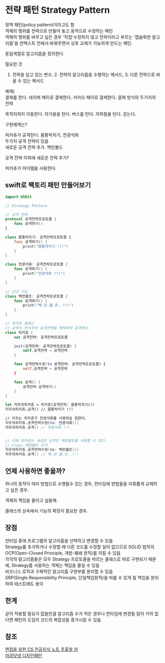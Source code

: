 # 전략 패턴 Strategy Pattern
정책 패턴(policy pattern)이라고도 함  
객체의 행위를 전략으로 만들어 놓고 동적으로 수정하는 패턴  
객체의 행위를 바꾸고 싶은 경우 '직접'수정하지 않고 전략이라고 부르는 '캡슐화한 알고리즘'을 컨텍스트 안에서 바꿔주면서 상호 교체가 가능하게 만드는 패턴.  

동일계열로 알고리즘을 정의한다.  

필요한 것  
1. 전략을 담고 있는 변수, 2. 전략의 알고리즘을 수행하는 메서드, 3. 다른 전략으로 바꿀 수 있는 메서드 




예제)  
결제를 한다. 네이버 페이로 결제한다. 카카오 페이로 결제한다. 
결제 방식의 두가지의 전략

목적지까지 이동한다. 자가용을 탄다. 버스를 탄다. 지하철을 탄다. 걷는다.

구현예제는?  

피카츄가 공격한다. 몸통박치기, 전광석화   
두가지 공격 전략이 있음  
새로운 공격 전략 추가. 백만볼드  

공격 전략 이외에 새로운 전략 추가?

피카츄가 아이템을 사용한다. 


## swift로 팩토리 패턴 만들어보기

```swift
import UIKit

// Strategy Pattern

// 공격 전략
protocol 공격전략프로토콜 {
    func 공격하기()
}

class 몸통박치기: 공격전략프로토콜 {
    func 공격하기() {
        print("몸통박치기 !!!")
    }
}

class 전광석화: 공격전략프로토콜 {
    func 공격하기() {
        print("전광석화 !!!")
    }
}

// 신규 기능
class 백만볼트: 공격전략프로토콜 {
    func 공격하기() {
        print("백.만.볼.트. !!!")
    }
}

// 피카츄 클래스
// 공격시 한가지의 공격전략을 채택하여 공격한다.
class 피카츄 {
    var 공격전략: 공격전략프로토콜

    init(공격전략: 공격전략프로토콜) {
        self.공격전략 = 공격전략
    }

    func 공격전략수정(to 공격전략: 공격전략프로토콜) {
        self.공격전략 = 공격전략
    }

    func 공격() {
        공격전략.공격하기()
    }
}

let 지우의피카츄 = 피카츄(공격전략: 몸통박치기())
지우의피카츄.공격() // 몸통박치기 !!!

// 지우는 피카츄가 전광석화를 사용하길 원한다.
지우의피카츄.공격전략수정(to: 전광석화())
지우의피카츄.공격() // 전광석화 !!!


// 이제 피카츄는 새로운 공격인 백만볼트를 사용할 수 있다.
// class 백만볼트 추가
지우의피카츄.공격전략수정(to: 백만볼트())
지우의피카츄.공격() // 백.만.볼.트. !!!


```


## 언제 사용하면 좋을까?
하나의 동작이 여러 방법으로 수행될수 있는 경우, 런타임에 방법들을 자류롭게 교체하고 싶은 경우.  

객체의 책임을 줄이고 싶을때.  

클래스의 상속에서 기능의 확장이 필요한 경우.  

## 장점
런타임 중에 프로그램의 알고리즘을 선택하고 변경할 수 있음  
Strategy를 추가하거나 수정할 때 다른 코드를 수정할 일이 없으므로 SOLID 법칙의 OCP(Open-Closed Principle, 개방-폐쇄 원칙)를 지킬 수 있음  
각각의 알고리즘들은 모두 Strategy 프로토콜을 따르는 클래스로 따로 구현되기 때문에, Strategy를 사용하는 객체는 책임을 줄일 수 있음  
비즈니스 로직과 구체적인 알고리즘 구현부를 분리할 수 있음  
SRP(Single Responsibility Principle, 단일책임원칙)을 따를 수 있게 됨
책임을 분리하여 테스트에도 용이



## 한계  
굳이 적용할 필요가 없을만큼 알고리즘 수가 적은 경우나 런타임에 변경될 일이 거의 없다면 패턴의 도입이 코드의 복잡성을 증가시킬 수 있음  



## 참조

[면접을 위한 CS 전공지식 노트 주홍철 저](https://github.com/gyoogle/tech-interview-for-developer)  
[야곰닷넷 디자인패턴](https://yagom.net/courses/design-pattern-in-swift/)
